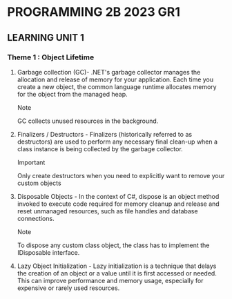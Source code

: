 # PROGRAMMING 2B 2023 GR1

## LEARNING UNIT 1

### Theme 1 : Object Lifetime

1. Garbage collection (GC)- .NET's garbage collector manages the allocation and release of memory for your application. Each time you create a new object, the common language runtime allocates memory for the object from the managed heap.

    > [!Note]
   > GC collects unused resources in the background.
3. Finalizers / Destructors - Finalizers (historically referred to as destructors) are used to perform any necessary final clean-up when a class instance is being collected by the garbage collector.

    > [!IMPORTANT]
   > Only create destructors when you need to explicitly want to remove your custom objects
5. Disposable Objects - In the context of C#, dispose is an object method invoked to execute code required for memory cleanup and release and reset unmanaged resources, such as file handles and database connections.

    > [!Note]
    > To dispose any custom class object, the class has to implement the IDisposable interface.

4. Lazy Object Initialization - Lazy initialization is a technique that delays the creation of an object or a value until it is first accessed or needed. This can improve performance and memory usage, especially for expensive or rarely used resources.

